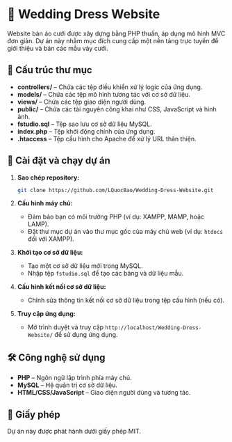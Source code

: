 # 👰 Wedding Dress Website

Website bán áo cưới được xây dựng bằng PHP thuần, áp dụng mô hình MVC đơn giản. Dự án này nhằm mục đích cung cấp một nền tảng trực tuyến để giới thiệu và bán các mẫu váy cưới.

## 📁 Cấu trúc thư mục

- **controllers/** – Chứa các tệp điều khiển xử lý logic của ứng dụng.
- **models/** – Chứa các tệp mô hình tương tác với cơ sở dữ liệu.
- **views/** – Chứa các tệp giao diện người dùng.
- **public/** – Chứa các tài nguyên công khai như CSS, JavaScript và hình ảnh.
- **fstudio.sql** – Tệp sao lưu cơ sở dữ liệu MySQL.
- **index.php** – Tệp khởi động chính của ứng dụng.
- **.htaccess** – Tệp cấu hình cho Apache để xử lý URL thân thiện.

## 🚀 Cài đặt và chạy dự án

1. **Sao chép repository:**

   ```bash
   git clone https://github.com/LQuocBao/Wedding-Dress-Website.git
   ```

2. **Cấu hình máy chủ:**

   - Đảm bảo bạn có môi trường PHP (ví dụ: XAMPP, MAMP, hoặc LAMP).
   - Đặt thư mục dự án vào thư mục gốc của máy chủ web (ví dụ: `htdocs` đối với XAMPP).

3. **Khởi tạo cơ sở dữ liệu:**

   - Tạo một cơ sở dữ liệu mới trong MySQL.
   - Nhập tệp `fstudio.sql` để tạo các bảng và dữ liệu mẫu.

4. **Cấu hình kết nối cơ sở dữ liệu:**

   - Chỉnh sửa thông tin kết nối cơ sở dữ liệu trong tệp cấu hình (nếu có).

5. **Truy cập ứng dụng:**

   - Mở trình duyệt và truy cập `http://localhost/Wedding-Dress-Website/` để sử dụng ứng dụng.

## 🛠️ Công nghệ sử dụng

- **PHP** – Ngôn ngữ lập trình phía máy chủ.
- **MySQL** – Hệ quản trị cơ sở dữ liệu.
- **HTML/CSS/JavaScript** – Giao diện người dùng và tương tác.

## 📄 Giấy phép

Dự án này được phát hành dưới giấy phép MIT.
